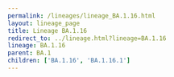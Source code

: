 ```yaml
---
permalink: /lineages/lineage_BA.1.16.html
layout: lineage_page
title: Lineage BA.1.16
redirect_to: ../lineage.html?lineage=BA.1.16
lineage: BA.1.16
parent: BA.1
children: ['BA.1.16', 'BA.1.16.1']
---
```

